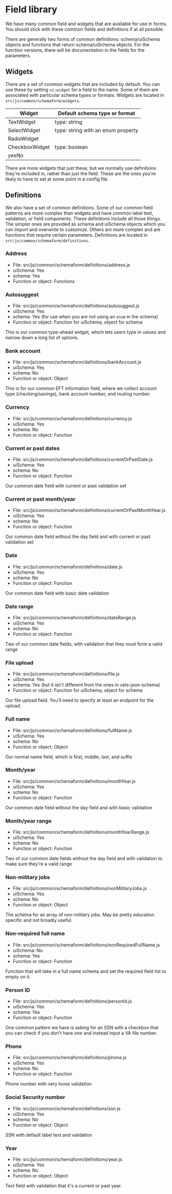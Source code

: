 # Field library

We have many common field and widgets that are available for use in forms. You should stick with these common fields and definitions if at all possible.

There are generally two forms of common definitions: schema/uiSchema objects and functions that return schema/uiSchema objects. For the function versions, there will be documentation in the fields for the parameters.

## Widgets

There are a set of common widgets that are included by default. You can use these by setting `ui:widget` for a field to the name. Some of them are associated with particular schema types or formats. Widgets are located in `src/js/common/schemaform/widgets`.

Widget       | Default schema type or format
------------ | -------------
TextWidget | type: string
SelectWidget | type: string with an enum property
RadioWidget |
CheckboxWidget | type: boolean
yesNo |

There are more widgets that just these, but we normally use definitions they're included in, rather than just the field. These are the ones you're likely to have to set at some point in a config file.

## Definitions

We also have a set of common definitions. Some of our common field patterns are more complex than widgets and have common label text, validation, or field components. These definitions include all those things. The simpler ones are provided as schema and uiSchema objects which you can import and overwrite to customize. Others are more complex and are functions that require certain parameters. Definitions are located in `src/js/common/schemaform/definitions`.

### Address
- File: src/js/common/schemaform/definitions/address.js
- uiSchema: Yes
- schema: Yes
- Function or object: Functions

### Autosuggest
- File: src/js/common/schemaform/definitions/autosuggest.js
- uiSchema: Yes
- schema: Yes (for use when you are not using an `enum` in the schema)
- Function or object: Function for uiSchema, object for schema

This is our common type-ahead widget, which lets users type in values and narrow down a long list of options.

### Bank account
- File: src/js/common/schemaform/definitions/bankAccount.js
- uiSchema: Yes
- schema: No
- Function or object: Object

This is for our common EFT information field, where we collect account type (checking/savings), bank account number, and routing number.

### Currency
- File: src/js/common/schemaform/definitions/currency.js
- uiSchema: Yes
- schema: No
- Function or object: Function

### Current or past dates
- File: src/js/common/schemaform/definitions/currentOrPastDate.js
- uiSchema: Yes
- schema: No
- Function or object: Function

Our common date field with current or past validation set

### Current or past month/year
- File: src/js/common/schemaform/definitions/currentOrPastMonthYear.js
- uiSchema: Yes
- schema: No
- Function or object: Function

Our common date field without the day field and with current or past validation set

### Date
- File: src/js/common/schemaform/definitions/date.js
- uiSchema: Yes
- schema: No
- Function or object: Function

Our common date field with basic date validation

### Date range
- File: src/js/common/schemaform/definitions/dateRange.js
- uiSchema: Yes
- schema: No
- Function or object: Function

Two of our common date fields, with validation that they must form a valid range

### File upload
- File: src/js/common/schemaform/definitions/file.js
- uiSchema: Yes
- schema: Yes (but it isn't different from the ones in vets-json-schema)
- Function or object: Function for uiSchema, object for schema

Our file upload field. You'll need to specify at least an endpoint for the upload.

### Full name
- File: src/js/common/schemaform/definitions/fullName.js
- uiSchema: Yes
- schema: No
- Function or object: Object

Our normal name field, which is first, middle, last, and suffix

### Month/year
- File: src/js/common/schemaform/definitions/monthYear.js
- uiSchema: Yes
- schema: No
- Function or object: Function

Our common date field without the day field and with basic validation

### Month/year range
- File: src/js/common/schemaform/definitions/monthYearRange.js
- uiSchema: Yes
- schema: No
- Function or object: Function

Two of our common date fields without the day field and with validation to make sure they're a valid range

### Non-military jobs
- File: src/js/common/schemaform/definitions/nonMilitaryJobs.js
- uiSchema: Yes
- schema: No
- Function or object: Object

The schema for an array of non-military jobs. May be pretty education specific and not broadly useful.

### Non-required full name
- File: src/js/common/schemaform/definitions/nonRequiredFullName.js
- uiSchema: No
- schema: Yes
- Function or object: Function

Function that will take in a full name schema and set the required field list to empty on it.

### Person ID
- File: src/js/common/schemaform/definitions/personId.js
- uiSchema: Yes
- schema: Yes
- Function or object: Function

One common pattern we have is asking for an SSN with a checkbox that you can check if you don't have one and instead input a VA file number.

### Phone
- File: src/js/common/schemaform/definitions/phone.js
- uiSchema: Yes
- schema: No
- Function or object: Function

Phone number with very loose validation

### Social Security number
- File: src/js/common/schemaform/definitions/ssn.js
- uiSchema: Yes
- schema: No
- Function or object: Object

SSN with default label text and validation

### Year
- File: src/js/common/schemaform/definitions/year.js
- uiSchema: Yes
- schema: No
- Function or object: Object

Text field with validation that it's a current or past year.
